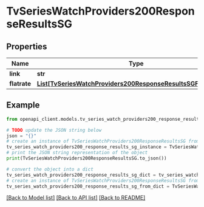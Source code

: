 # TvSeriesWatchProviders200ResponseResultsSG


## Properties

Name | Type | Description | Notes
------------ | ------------- | ------------- | -------------
**link** | **str** |  | [optional] 
**flatrate** | [**List[TvSeriesWatchProviders200ResponseResultsSGFlatrateInner]**](TvSeriesWatchProviders200ResponseResultsSGFlatrateInner.md) |  | [optional] 

## Example

```python
from openapi_client.models.tv_series_watch_providers200_response_results_sg import TvSeriesWatchProviders200ResponseResultsSG

# TODO update the JSON string below
json = "{}"
# create an instance of TvSeriesWatchProviders200ResponseResultsSG from a JSON string
tv_series_watch_providers200_response_results_sg_instance = TvSeriesWatchProviders200ResponseResultsSG.from_json(json)
# print the JSON string representation of the object
print(TvSeriesWatchProviders200ResponseResultsSG.to_json())

# convert the object into a dict
tv_series_watch_providers200_response_results_sg_dict = tv_series_watch_providers200_response_results_sg_instance.to_dict()
# create an instance of TvSeriesWatchProviders200ResponseResultsSG from a dict
tv_series_watch_providers200_response_results_sg_from_dict = TvSeriesWatchProviders200ResponseResultsSG.from_dict(tv_series_watch_providers200_response_results_sg_dict)
```
[[Back to Model list]](../README.md#documentation-for-models) [[Back to API list]](../README.md#documentation-for-api-endpoints) [[Back to README]](../README.md)


